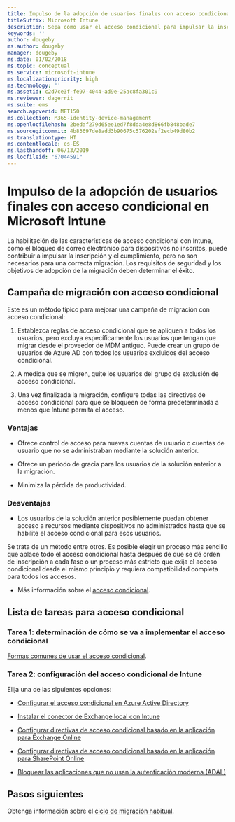```yaml
---
title: Impulso de la adopción de usuarios finales con acceso condicional
titleSuffix: Microsoft Intune
description: Sepa cómo usar el acceso condicional para impulsar la inscripción de Microsoft Intune.
keywords: ''
author: dougeby
ms.author: dougeby
manager: dougeby
ms.date: 01/02/2018
ms.topic: conceptual
ms.service: microsoft-intune
ms.localizationpriority: high
ms.technology: ''
ms.assetid: c2d7ce3f-fe97-4044-ad9e-25ac8fa301c9
ms.reviewer: dagerrit
ms.suite: ems
search.appverid: MET150
ms.collection: M365-identity-device-management
ms.openlocfilehash: 2bedaf279d65ee1ed7f8dda4e8d866fb848bade7
ms.sourcegitcommit: 4b83697de8add3b90675c576202ef2ecb49d80b2
ms.translationtype: HT
ms.contentlocale: es-ES
ms.lasthandoff: 06/13/2019
ms.locfileid: "67044591"
---
```

# <a name="drive-end-user-adoption-with-conditional-access-in-microsoft-intune"></a>Impulso de la adopción de usuarios finales con acceso condicional en Microsoft Intune

La habilitación de las características de acceso condicional con Intune, como el bloqueo de correo electrónico para dispositivos no inscritos, puede contribuir a impulsar la inscripción y el cumplimiento, pero no son necesarios para una correcta migración. Los requisitos de seguridad y los objetivos de adopción de la migración deben determinar el éxito.

## <a name="migration-campaign-with-conditional-access"></a>Campaña de migración con acceso condicional

Este es un método típico para mejorar una campaña de migración con acceso condicional:

1.  Establezca reglas de acceso condicional que se apliquen a todos los usuarios, pero excluya específicamente los usuarios que tengan que migrar desde el proveedor de MDM antiguo. Puede crear un grupo de usuarios de Azure AD con todos los usuarios excluidos del acceso condicional.

2.  A medida que se migren, quite los usuarios del grupo de exclusión de acceso condicional.

3.  Una vez finalizada la migración, configure todas las directivas de acceso condicional para que se bloqueen de forma predeterminada a menos que Intune permita el acceso.

### <a name="advantages"></a>Ventajas

-   Ofrece control de acceso para nuevas cuentas de usuario o cuentas de usuario que no se administraban mediante la solución anterior.

-   Ofrece un período de gracia para los usuarios de la solución anterior a la migración.

-   Minimiza la pérdida de productividad.

### <a name="disadvantages"></a>Desventajas

-   Los usuarios de la solución anterior posiblemente puedan obtener acceso a recursos mediante dispositivos no administrados hasta que se habilite el acceso condicional para esos usuarios.


Se trata de un método entre otros. Es posible elegir un proceso más sencillo que aplace todo el acceso condicional hasta después de que se dé orden de inscripción a cada fase o un proceso más estricto que exija el acceso condicional desde el mismo principio y requiera compatibilidad completa para todos los accesos.

-   Más información sobre el [acceso condicional](conditional-access.md).

## <a name="task-list-for-conditional-access"></a>Lista de tareas para acceso condicional

### <a name="task-1-decide-how-you-are-going-to-implement-conditional-access"></a>Tarea 1: determinación de cómo se va a implementar el acceso condicional

[Formas comunes de usar el acceso condicional](conditional-access-intune-common-ways-use.md).

### <a name="task-2-set-up-intune-conditional-access"></a>Tarea 2: configuración del acceso condicional de Intune

Elija una de las siguientes opciones:

-   [Configurar el acceso condicional en Azure Active Directory](https://docs.microsoft.com/azure/active-directory/active-directory-conditional-access-azure-portal)

-   [Instalar el conector de Exchange local con Intune](exchange-connector-install.md)

-   [Configurar directivas de acceso condicional basado en la aplicación para Exchange Online](app-based-conditional-access-intune-create.md)

-   [Configurar directivas de acceso condicional basado en la aplicación para SharePoint Online](app-based-conditional-access-intune-create.md)

-   [Bloquear las aplicaciones que no usan la autenticación moderna (ADAL)](app-modern-authentication-block.md)

## <a name="next-steps"></a>Pasos siguientes

Obtenga información sobre el [ciclo de migración habitual](migration-guide-cycle.md).
